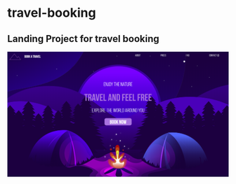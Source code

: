 # travel-booking
Landing Project for travel booking
-----
![](https://github.com/karinayu/resourses/blob/master/travel.png)
